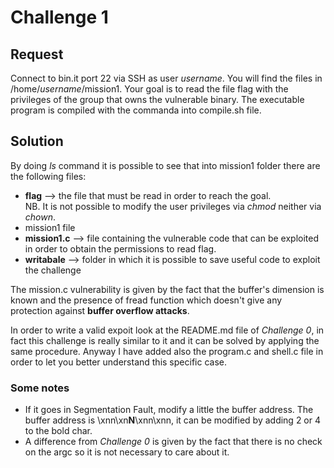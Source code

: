 <h1>Challenge 1</h1>
<h2>Request</h2>
Connect to bin.it port 22 via SSH as user <em>username</em>. You will find the files in /home/<em>username</em>/mission1. Your goal is to read the file flag with the privileges of the group that owns the vulnerable binary.
The executable program is compiled with the commanda into compile.sh file.

<h2>Solution</h2>
By doing <em>ls</em> command it is possible to see that into mission1 folder 
there are the following files:
<ul>
  <li> <strong>flag</strong> --> the file that must be read in order to reach the goal. <br> 
  NB. It is not possible to modify the user privileges via <em>chmod</em> neither via <em>chown</em>.</li>
  <li> mission1 file </li>
  <li> <strong>mission1.c</strong> --> file containing the vulnerable code that can be exploited in order to obtain the permissions to     read flag.</li>
  <li> <strong>writabale</strong> --> folder in which it is possible to save useful code to exploit the challenge</li>
</ul>

The mission.c vulnerability is given by the fact that the buffer's dimension is known and the presence of fread function which doesn't give any protection against <strong>buffer overflow attacks</strong>.

In order to write a valid expoit look at the README.md file of <em>Challenge 0</em>, in fact this challenge is really similar to it and it can be solved by applying the same procedure. Anyway I have added also the program.c and shell.c file in order to let you better understand this specific case.

<h3>Some notes</h3>
<ul>
  <li>If it goes in Segmentation Fault, modify a little the buffer address. The buffer address is \xnn\xn<strong>N</strong>\xnn\xnn, it   can be modified by adding 2 or 4 to the bold char. </li>
  <li>A difference from <em>Challenge 0</em> is given by the fact that there is no check on the argc so it is not necessary to care about     it. </li>
</ul>


